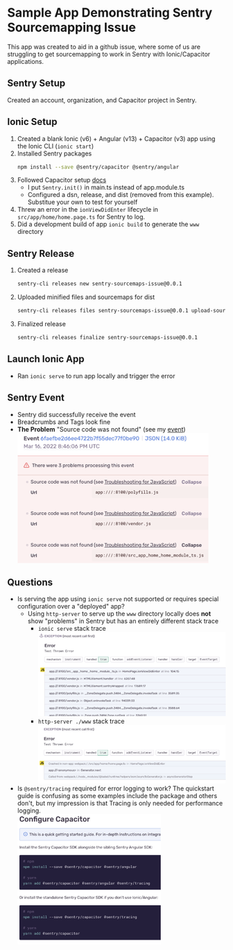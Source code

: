 # Sample App Demonstrating Sentry Sourcemapping Issue
This app was created to aid in a github issue, where some of us are struggling to get sourcemapping to work in Sentry with Ionic/Capacitor applications.

## Sentry Setup
Created an account, organization, and Capacitor project in Sentry.

## Ionic Setup
 1. Created a blank Ionic (v6) + Angular (v13) + Capacitor (v3) app using the Ionic CLI (`ionic start`)
 2. Installed Sentry packages
    ```bash
    npm install --save @sentry/capacitor @sentry/angular
    ```
 3. Followed Capacitor setup [docs](https://docs.sentry.io/platforms/javascript/guides/capacitor/#configure)
    - I put `Sentry.init()` in main.ts instead of app.module.ts
    - Configured a dsn, release, and dist (removed from this example). Substitue your own to test for yourself
 4. Threw an error in the `ionViewDidEnter` lifecycle in `src/app/home/home.page.ts` for Sentry to log.
 5. Did a development build of app `ionic build` to generate the `www` directory

## Sentry Release
 1. Created a release
    ```bash
    sentry-cli releases new sentry-sourcemaps-issue@0.0.1
    ```
 2. Uploaded minified files and sourcemaps for dist
    ```bash
    sentry-cli releases files sentry-sourcemaps-issue@0.0.1 upload-sourcemaps ./www --dist 1
    ```
 3. Finalized release
    ```bash
    sentry-cli releases finalize sentry-sourcemaps-issue@0.0.1
    ```

## Launch Ionic App
 - Ran `ionic serve` to run app locally and trigger the error

## Sentry Event
 - Sentry did successfully receive the event
 - Breadcrumbs and Tags look fine
 - **The Problem** "Source code was not found" (see my [event](https://sentry.io/organizations/jamesontaylor/issues/3108472946/events/6faefbe2d6ee4722b7f55dec77f0be90/?project=6262714))
    <div>
      <img src="./documentation/screenshots/Event_Source_Code_Not_Found.png" style="height:auto;width:auto;max-height:300px;">
    </div>

## Questions
 - Is serving the app using `ionic serve` not supported or requires special configuration over a "deployed" app?
    - Using `http-server` to serve up the `www` directory locally does **not** show "problems" in Sentry but has an entirely different stack trace
        - `ionic serve` stack trace
          <div>
            <img src="./documentation/screenshots/Ionic_Serve_Trace.png" style="height:auto;width:auto;max-height:200px;">
          </div>
        - `http-server ./www` stack trace
          <div>
            <img src="./documentation/screenshots/Http_Server_Trace.png" style="height:auto;width:auto;max-height:200px;">
          </div>
 - Is `@sentry/tracing` required for error logging to work? The quickstart guide is confusing as some examples include the package and others don't, but my impression is that Tracing is only needed for performance logging.
    <div>
      <img src="./documentation/screenshots/Quickstart_Required_Packages.png" style="height:auto;width:auto;max-height:300px;">
    </div>